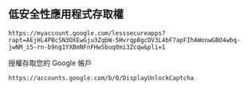 

## 低安全性應用程式存取權

    https://myaccount.google.com/lesssecureapps?rapt=AEjHL4PBcSN3OXEwGju3ZqbW-5Hvrqp8gcDV3L4bF7apFIhAWonwGBO4wbq-jwNM_i5-rn-b9ng1YXBmNFnFHwSbuq0mi3Zcqw&pli=1

授權存取您的 Google 帳戶

    https://accounts.google.com/b/0/DisplayUnlockCaptcha
